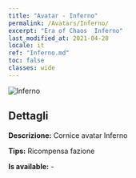 ```yaml
---
title: "Avatar - Inferno"
permalink: /Avatars/Inferno/
excerpt: "Era of Chaos  Inferno"
last_modified_at: 2021-04-28
locale: it
ref: "Inferno.md"
toc: false
classes: wide
---
```

 ![Inferno](/images/a/avatarFrame_3.png)

## Dettagli

 **Descrizione:** Cornice avatar Inferno 

 **Tips:** Ricompensa fazione 

 **Is available:**  - 

